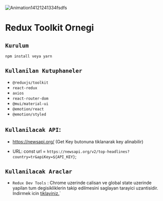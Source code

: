 ![Animation14121241334fsdfs](https://user-images.githubusercontent.com/102485608/206149449-be0ca8cc-8571-4c6d-ad08-eb116d9dbfe7.gif)


# Redux Toolkit Ornegi

## `Kurulum`

```
npm install veya yarn
```

## `Kullanilan Kutuphaneler`

- `@reduxjs/toolkit`
- `react-redux`
- `axios`
- `react-router-dom`
- `@mui/material-ui`
- `@emotion/react`
- `@emotion/styled`

## `Kullanilacak API`:

- https://newsapi.org/
  (Get Key butonuna tiklanarak key alinabilir)

- URL:
  const url = `https://newsapi.org/v2/top-headlines?country=tr&apiKey=${API_KEY}`;

## `Kullanilacak Araclar`

- `Redux Dev Tools` : Chrome uzerinde calisan ve global state uzerinde yapilan tum degisikliklerin takip edilmesini saglayan tarayici uzantisidir. Indirmek icin [tiklayiniz.](https://chrome.google.com/webstore/detail/redux-devtools/lmhkpmbekcpmknklioeibfkpmmfibljd?utm_source=chrome-ntp-icon)`

